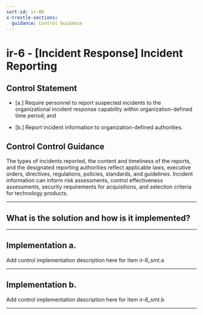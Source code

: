 ```yaml
---
sort-id: ir-06
x-trestle-sections:
  guidance: Control Guidance
---
```


# ir-6 - \[Incident Response\] Incident Reporting

## Control Statement

- \[a.\] Require personnel to report suspected incidents to the organizational incident response capability within organization-defined time period; and

- \[b.\] Report incident information to organization-defined authorities.

## Control Control Guidance

The types of incidents reported, the content and timeliness of the reports, and the designated reporting authorities reflect applicable laws, executive orders, directives, regulations, policies, standards, and guidelines. Incident information can inform risk assessments, control effectiveness assessments, security requirements for acquisitions, and selection criteria for technology products.

______________________________________________________________________

## What is the solution and how is it implemented?

<!-- Please leave this section blank and enter implementation details in the parts below. -->

______________________________________________________________________

## Implementation a.

Add control implementation description here for item ir-6_smt.a

______________________________________________________________________

## Implementation b.

Add control implementation description here for item ir-6_smt.b

______________________________________________________________________
